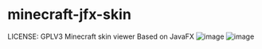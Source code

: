 # minecraft-jfx-skin
LICENSE: GPLV3
Minecraft skin viewer
Based on JavaFX
![image](https://github.com/Mickeyxiami/minecraft-jfx-skin/blob/master/running.gif)
![image](https://github.com/Mickeyxiami/minecraft-jfx-skin/blob/master/running-test.gif)
